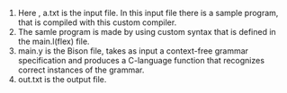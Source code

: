 1. Here , a.txt is the input file. In this input file there is a sample program, that is compiled with this custom compiler.</br>
2. The samle program is made by using custom syntax that is defined in the main.l(flex) file.</br>
3. main.y is the Bison file, takes as input a context-free grammar specification and produces a C-language function that recognizes correct instances of the grammar.<br/>
4. out.txt is the output file.
